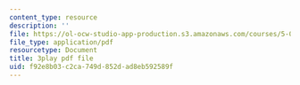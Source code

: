 ```yaml
---
content_type: resource
description: ''
file: https://ol-ocw-studio-app-production.s3.amazonaws.com/courses/5-07sc-biological-chemistry-i-fall-2013/f92e8b03c2ca749d852dad8eb592589f_jHrd43uWD-E.pdf
file_type: application/pdf
resourcetype: Document
title: 3play pdf file
uid: f92e8b03-c2ca-749d-852d-ad8eb592589f
---
```

